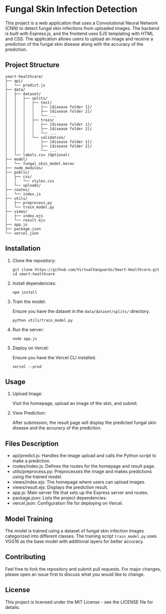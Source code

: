 # Fungal Skin Infection Detection

This project is a web application that uses a Convolutional Neural Network (CNN) to detect fungal skin infections from uploaded images. The backend is built with Express.js, and the frontend uses EJS templating with HTML and CSS. The application allows users to upload an image and receive a prediction of the fungal skin disease along with the accuracy of the prediction.

## Project Structure

```
smart-healthcare/
├── api/
│   └── predict.js
├── data/
│   ├── dataset/
│   │   ├── splits/
│   │   │   ├── test/
│   │   │   │   ├── [disease folder 1]/
│   │   │   │   ├── [disease folder 2]/
│   │   │   │   └── ...
│   │   │   ├── train/
│   │   │   │   ├── [disease folder 1]/
│   │   │   │   ├── [disease folder 2]/
│   │   │   │   └── ...
│   │   │   └── validation/
│   │   │       ├── [disease folder 1]/
│   │   │       ├── [disease folder 2]/
│   │   │       └── ...
│   └── labels.csv (Optional)
├── model/
│   └── fungal_skin_model.keras
├── node_modules/
├── public/
│   ├── css/
│   │   └── styles.css
│   └── uploads/
├── routes/
│   └── index.js
├── utils/
│   ├── preprocess.py
│   └── train_model.py
├── views/
│   ├── index.ejs
│   └── result.ejs
├── app.js
├── package.json
└── vercel.json
```

## Installation

1. Clone the repository:

   ```
   git clone https://github.com/VirtualVanguards/Smart-Healthcare.git
   cd smart-healthcare
   ```

2. Install dependencies:

   ```
   npm install
   ```

3. Train the model:

   Ensure you have the dataset in the `data/dataset/splits/` directory.

   ```
   python utils/train_model.py
   ```

4. Run the server:

   ```
   node app.js
   ```

5. Deploy on Vercel:

   Ensure you have the Vercel CLI installed.

   ```
   vercel --prod
   ```

## Usage

1. Upload Image:

   Visit the homepage, upload an image of the skin, and submit.

2. View Prediction:

   After submission, the result page will display the predicted fungal skin disease and the accuracy of the prediction.

## Files Description

- api/predict.js: Handles the image upload and calls the Python script to make a prediction.
- routes/index.js: Defines the routes for the homepage and result page.
- utils/preprocess.py: Preprocesses the image and makes predictions using the trained model.
- views/index.ejs: The homepage where users can upload images.
- views/result.ejs: Displays the prediction result.
- app.js: Main server file that sets up the Express server and routes.
- package.json: Lists the project dependencies.
- vercel.json: Configuration file for deploying on Vercel.

## Model Training

The model is trained using a dataset of fungal skin infection images categorized into different classes. The training script `train_model.py` uses VGG16 as the base model with additional layers for better accuracy.

## Contributing

Feel free to fork the repository and submit pull requests. For major changes, please open an issue first to discuss what you would like to change.

## License

This project is licensed under the MIT License - see the LICENSE file for details.